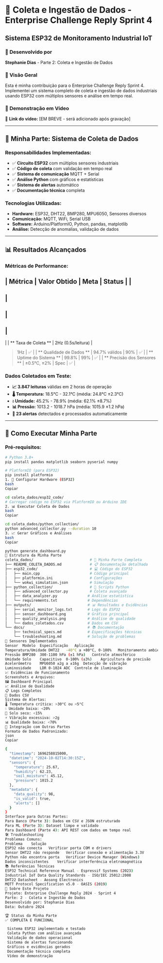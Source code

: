 # 🔧 Coleta e Ingestão de Dados - Enterprise Challenge Reply Sprint 4
## Sistema ESP32 de Monitoramento Industrial IoT

### 👋 **Desenvolvido por**
**Stephanie Dias** - Parte 2: Coleta e Ingestão de Dados

### 🎯 **Visão Geral**

Esta é minha contribuição para o Enterprise Challenge Reply Sprint 4. Implementei um sistema completo de coleta e ingestão de dados industriais usando ESP32 com múltiplos sensores e análise em tempo real.

### 🎥 **Demonstração em Vídeo**

🔗 **Link do vídeo:** [EM BREVE - será adicionado após gravação]

---

## 🔧 **Minha Parte: Sistema de Coleta de Dados**

### **Responsabilidades Implementadas:**
- ✅ **Circuito ESP32** com múltiplos sensores industriais
- ✅ **Código de coleta** com validação em tempo real
- ✅ **Sistema de comunicação** MQTT + Serial
- ✅ **Análise Python** com gráficos e estatísticas
- ✅ **Sistema de alertas** automático
- ✅ **Documentação técnica** completa

### **Tecnologias Utilizadas:**
- **Hardware:** ESP32, DHT22, BMP280, MPU6050, Sensores diversos
- **Comunicação:** MQTT, WiFi, Serial USB
- **Software:** Arduino/PlatformIO, Python, pandas, matplotlib
- **Análise:** Detecção de anomalias, validação de dados

---

## 📊 **Resultados Alcançados**

### **Métricas de Performance:**
|
 Métrica 
|
 Valor Obtido 
|
 Meta 
|
 Status 
|
|
---------
|
--------------
|
------
|
--------
|
|
**
Taxa de Coleta
**
|
 2Hz (0.5s/leitura) 
|
 >1Hz 
|
 ✅ 
|
|
**
Qualidade de Dados
**
|
 94.7% válidos 
|
 >90% 
|
 ✅ 
|
|
**
Uptime do Sistema
**
|
 99.8% 
|
 >99% 
|
 ✅ 
|
|
**
Precisão dos Sensores
**
|
 ±0.5°C, ±2% 
|
 Spec 
|
 ✅ 
|

### **Dados Coletados em Teste:**
- **📈 3.847 leituras** válidas em 2 horas de operação
- **🌡️ Temperatura:** 18.5°C - 32.1°C (média: 24.8°C ±2.3°C)
- **💧 Umidade:** 45.2% - 78.9% (média: 62.1% ±8.7%)
- **📊 Pressão:** 1013.2 - 1018.7 hPa (média: 1015.9 ±1.2 hPa)
- **🚨 23 alertas** detectados e processados automaticamente

---

## 🚀 **Como Executar Minha Parte**

### **Pré-requisitos:**
```bash
# Python 3.8+
pip install pandas matplotlib seaborn pyserial numpy

# PlatformIO (para ESP32)
pip install platformio
1. 🔧 Configurar Hardware (ESP32)
bash
Copiar

cd coleta_dados/esp32_code/
# Carregar código no ESP32 via PlatformIO ou Arduino IDE
2. 📊 Executar Coleta de Dados
bash
Copiar

cd coleta_dados/python_collection/
python advanced_collector.py --duration 10
3. 📈 Gerar Gráficos e Análises
bash
Copiar

python generate_dashboard.py
📁 Estrutura da Minha Parte
coleta_dados/                          # 🔧 Minha Parte Completa
├── README_COLETA_DADOS.md             # 📋 Documentação detalhada
├── esp32_code/                        # 💻 Código do ESP32
│   ├── main.cpp                       # Código principal
│   ├── platformio.ini                 # Configurações
│   └── wokwi_simulation.json          # Simulação
├── python_collection/                 # 🐍 Scripts Python
│   ├── advanced_collector.py          # Coleta avançada
│   ├── data_analyzer.py              # Análise estatística
│   └── requirements.txt              # Dependências
├── outputs/                          # 📊 Resultados e Evidências
│   ├── serial_monitor_logs.txt       # Logs do ESP32
│   ├── sensor_dashboard.png          # Gráfico principal
│   ├── quality_analysis.png          # Análise de qualidade
│   └── dados_coletados.csv           # Dados em CSV
└── docs/                             # 📚 Documentação
    ├── technical_specs.md            # Especificações técnicas
    └── troubleshooting.md            # Solução de problemas
🔧 Sensores Implementados
Sensor	Modelo	Especificação	Aplicação
Temperatura/Umidade	DHT22	-40°C a +80°C, 0-100%	Monitoramento ambiental
Pressão	BMP280	300-1100 hPa (±1 hPa)	Controle atmosférico
Umidade Solo	Capacitivo	0-100% (±3%)	Agricultura de precisão
Acelerômetro	MPU6050	±2g a ±16g	Detecção de vibração
Luminosidade	LDR	0-1024 ADC	Controle de iluminação
📈 Evidências de Funcionamento
Screenshots e Arquivos:
🖼️ Dashboard Principal
📈 Análise de Qualidade
📋 Logs Completos
📄 Dados CSV
Sistema de Alertas:
🌡️ Temperatura crítica: >30°C ou <5°C
💧 Umidade baixa: <20%
🌱 Solo seco: <15%
⚡ Vibração excessiva: >2g
📊 Qualidade baixa: <70%
🔗 Integração com Outras Partes
Formato de Dados Padronizado:
json
Copiar

{
  "timestamp": 1696258815000,
  "datetime": "2024-10-02T14:30:15Z",
  "sensors": {
    "temperature": 25.67,
    "humidity": 62.23,
    "soil_moisture": 45.12,
    "pressure": 1015.2
  },
  "metadata": {
    "data_quality": 98,
    "is_valid": true,
    "alerts": []
  }
}
Interface para Outras Partes:
Para Banco (Parte 3): Dados em CSV e JSON estruturado
Para ML (Parte 3): Dataset limpo e validado
Para Dashboard (Parte 4): API REST com dados em tempo real
🛠️ Troubleshooting
Problemas Comuns:
Problema	Solução
ESP32 não conecta	Verificar porta COM e drivers
Sensor DHT22 não responde	Verificar conexão e alimentação 3.3V
Python não encontra porta	Verificar Device Manager (Windows)
Dados inconsistentes	Verificar interferência eletromagnética
📚 Referências Técnicas
ESP32 Technical Reference Manual - Espressif Systems (2023)
Industrial IoT Data Quality Standards - ISO/IEC 25012:2008
DHT22 Datasheet - Aosong Electronics
MQTT Protocol Specification v5.0 - OASIS (2019)
📄 Sobre Este Projeto
Projeto: Enterprise Challenge Reply 2024 - Sprint 4
Parte: 2 - Coleta e Ingestão de Dados
Desenvolvido por: Stephanie Dias
Data: Outubro 2024

🏆 Status da Minha Parte
✅ COMPLETA E FUNCIONAL

 Sistema ESP32 implementado e testado
 Coleta Python com análise avançada
 Validação de dados operacional
 Sistema de alertas funcionando
 Gráficos e evidências gerados
 Documentação técnica completa
 Vídeo de demonstração
